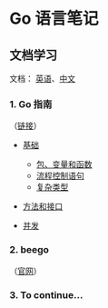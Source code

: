 # Go 语言笔记

## 文档学习

文档： [英语](https://golang.org/doc/)、[中文](http://zh-golang.appspot.com/doc/)

### 1. Go 指南

（[链接](https://tour.go-zh.org/welcome/1)）

 * [基础](https://github.com/zssr/go/tree/master/tour/Basics)

    * [包、变量和函数](https://github.com/zssr/go/tree/master/tour/Basics/Packages_variables_functions)
    * [流程控制语句](https://github.com/zssr/go/tree/master/tour/Basics/Flow_control)
    * [复杂类型](https://github.com/zssr/go/tree/master/tour/Basics/More_types)

 * [方法和接口](https://github.com/zssr/go/tree/master/tour/Methods_interfaces)

 * [并发](https://github.com/zssr/go/tree/master/tour/Concurrency)


### 2. beego

（[官网](https://beego.me/)）


### 3. To continue...